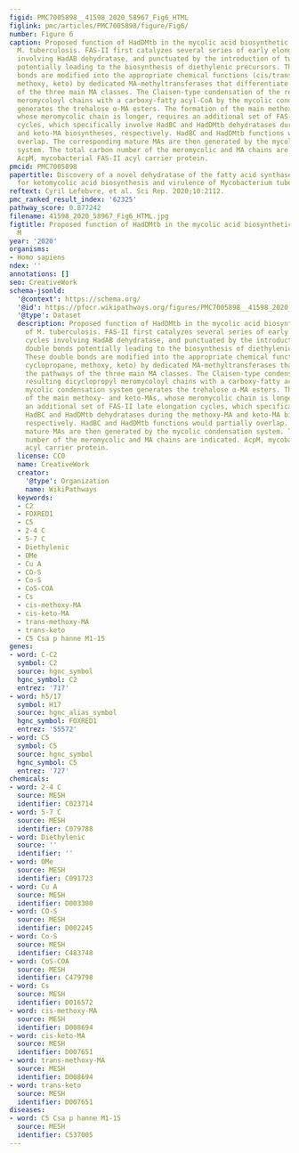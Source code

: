 ```yaml
---
figid: PMC7005898__41598_2020_58967_Fig6_HTML
figlink: pmc/articles/PMC7005898/figure/Fig6/
number: Figure 6
caption: Proposed function of HadDMtb in the mycolic acid biosynthetic pathway of
  M. tuberculosis. FAS-II first catalyzes several series of early elongation cycles
  involving HadAB dehydratase, and punctuated by the introduction of two double bonds
  potentially leading to the biosynthesis of diethylenic precursors. These double
  bonds are modified into the appropriate chemical functions (cis/trans cyclopropane,
  methoxy, keto) by dedicated MA-methyltransferases that differentiate the pathways
  of the three main MA classes. The Claisen-type condensation of the resulting dicyclopropyl
  meromycoloyl chains with a carboxy-fatty acyl-CoA by the mycolic condensation system
  generates the trehalose α-MA esters. The formation of the main methoxy- and keto-MAs,
  whose meromycolic chain is longer, requires an additional set of FAS-II late elongation
  cycles, which specifically involve HadBC and HadDMtb dehydratases during the methoxy-MA
  and keto-MA biosyntheses, respectively. HadBC and HadDMtb functions would partially
  overlap. The corresponding mature MAs are then generated by the mycolic condensation
  system. The total carbon number of the meromycolic and MA chains are indicated.
  AcpM, mycobacterial FAS-II acyl carrier protein.
pmcid: PMC7005898
papertitle: Discovery of a novel dehydratase of the fatty acid synthase type II critical
  for ketomycolic acid biosynthesis and virulence of Mycobacterium tuberculosis.
reftext: Cyril Lefebvre, et al. Sci Rep. 2020;10:2112.
pmc_ranked_result_index: '62325'
pathway_score: 0.877242
filename: 41598_2020_58967_Fig6_HTML.jpg
figtitle: Proposed function of HadDMtb in the mycolic acid biosynthetic pathway of
  M
year: '2020'
organisms:
- Homo sapiens
ndex: ''
annotations: []
seo: CreativeWork
schema-jsonld:
  '@context': https://schema.org/
  '@id': https://pfocr.wikipathways.org/figures/PMC7005898__41598_2020_58967_Fig6_HTML.html
  '@type': Dataset
  description: Proposed function of HadDMtb in the mycolic acid biosynthetic pathway
    of M. tuberculosis. FAS-II first catalyzes several series of early elongation
    cycles involving HadAB dehydratase, and punctuated by the introduction of two
    double bonds potentially leading to the biosynthesis of diethylenic precursors.
    These double bonds are modified into the appropriate chemical functions (cis/trans
    cyclopropane, methoxy, keto) by dedicated MA-methyltransferases that differentiate
    the pathways of the three main MA classes. The Claisen-type condensation of the
    resulting dicyclopropyl meromycoloyl chains with a carboxy-fatty acyl-CoA by the
    mycolic condensation system generates the trehalose α-MA esters. The formation
    of the main methoxy- and keto-MAs, whose meromycolic chain is longer, requires
    an additional set of FAS-II late elongation cycles, which specifically involve
    HadBC and HadDMtb dehydratases during the methoxy-MA and keto-MA biosyntheses,
    respectively. HadBC and HadDMtb functions would partially overlap. The corresponding
    mature MAs are then generated by the mycolic condensation system. The total carbon
    number of the meromycolic and MA chains are indicated. AcpM, mycobacterial FAS-II
    acyl carrier protein.
  license: CC0
  name: CreativeWork
  creator:
    '@type': Organization
    name: WikiPathways
  keywords:
  - C2
  - FOXRED1
  - C5
  - 2-4 C
  - 5-7 C
  - Diethylenic
  - OMe
  - Cu A
  - CO-S
  - Co-S
  - CoS-COA
  - Cs
  - cis-methoxy-MA
  - cis-keto-MA
  - trans-methoxy-MA
  - trans-keto
  - C5 Csa p hanne M1-15
genes:
- word: C-C2
  symbol: C2
  source: hgnc_symbol
  hgnc_symbol: C2
  entrez: '717'
- word: h5/17
  symbol: H17
  source: hgnc_alias_symbol
  hgnc_symbol: FOXRED1
  entrez: '55572'
- word: C5
  symbol: C5
  source: hgnc_symbol
  hgnc_symbol: C5
  entrez: '727'
chemicals:
- word: 2-4 C
  source: MESH
  identifier: C023714
- word: 5-7 C
  source: MESH
  identifier: C079788
- word: Diethylenic
  source: ''
  identifier: ''
- word: OMe
  source: MESH
  identifier: C091723
- word: Cu A
  source: MESH
  identifier: D003300
- word: CO-S
  source: MESH
  identifier: D002245
- word: Co-S
  source: MESH
  identifier: C483748
- word: CoS-COA
  source: MESH
  identifier: C479798
- word: Cs
  source: MESH
  identifier: D016572
- word: cis-methoxy-MA
  source: MESH
  identifier: D008694
- word: cis-keto-MA
  source: MESH
  identifier: D007651
- word: trans-methoxy-MA
  source: MESH
  identifier: D008694
- word: trans-keto
  source: MESH
  identifier: D007651
diseases:
- word: C5 Csa p hanne M1-15
  source: MESH
  identifier: C537005
---
```

